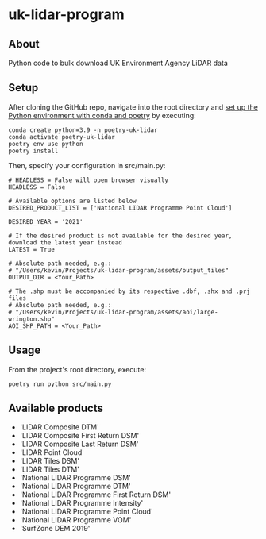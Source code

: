 # uk-lidar-program

## About

Python code to bulk download UK Environment Agency LiDAR data

## Setup

After cloning the GitHub repo, navigate into the root directory and [set up the Python environment with conda and poetry](https://felix11h.github.io/notes/ops/poetry.html) by executing:

    conda create python=3.9 -n poetry-uk-lidar
    conda activate poetry-uk-lidar
    poetry env use python
    poetry install

Then, specify your configuration in src/main.py:

    # HEADLESS = False will open browser visually
    HEADLESS = False
    
    # Available options are listed below
    DESIRED_PRODUCT_LIST = ['National LIDAR Programme Point Cloud']
    
    DESIRED_YEAR = '2021'
    
    # If the desired product is not available for the desired year, download the latest year instead
    LATEST = True
    
    # Absolute path needed, e.g.:
    # "/Users/kevin/Projects/uk-lidar-program/assets/output_tiles"
    OUTPUT_DIR = <Your_Path>
    
    # The .shp must be accompanied by its respective .dbf, .shx and .prj files
    # Absolute path needed, e.g.: 
    # "/Users/kevin/Projects/uk-lidar-program/assets/aoi/large-wrington.shp"
    AOI_SHP_PATH = <Your_Path>

## Usage

From the project's root directory, execute: 

    poetry run python src/main.py

## Available products

- 'LIDAR Composite DTM'
- 'LIDAR Composite First Return DSM'
- 'LIDAR Composite Last Return DSM'
- 'LIDAR Point Cloud'
- 'LIDAR Tiles DSM'
- 'LIDAR Tiles DTM'
- 'National LIDAR Programme DSM'
- 'National LIDAR Programme DTM'
- 'National LIDAR Programme First Return DSM'
- 'National LIDAR Programme Intensity'
- 'National LIDAR Programme Point Cloud'
- 'National LIDAR Programme VOM'
- 'SurfZone DEM 2019'

<!---
## Original usage

    old_main.py ./assets/aoi/large_wrington.shp
    --odir
    ./assets/output_tiles
    --year
    2019
    --all-years
    --open-browser
    --browser
    firefox
    --verbose
    --national
--->